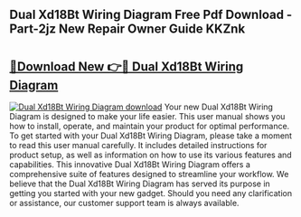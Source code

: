## Dual Xd18Bt Wiring Diagram Free Pdf Download - Part-2jz New Repair Owner Guide KKZnk

# <h2><a href="http://dfqg4ag.blite.top/?on=Dual+Xd18Bt+Wiring+Diagram">🔗Download New 👉🔴 Dual Xd18Bt Wiring Diagram</a></h2>

[![Dual Xd18Bt Wiring Diagram download](https://i.imgur.com/lujVjoI.png)](http://dfqg4ag.blite.top/?on=Dual+Xd18Bt+Wiring+Diagram)
Your new Dual Xd18Bt Wiring Diagram is designed to make your life easier. This user manual shows you how to install, operate, and maintain your product for optimal performance. To get started with your Dual Xd18Bt Wiring Diagram, please take a moment to read this user manual carefully. It includes detailed instructions for product setup, as well as information on how to use its various features and capabilities. This innovative Dual Xd18Bt Wiring Diagram offers a comprehensive suite of features designed to streamline your workflow. We believe that the Dual Xd18Bt Wiring Diagram has served its purpose in getting you started with your new gadget. Should you need any clarification or assistance, our customer support team is always available.
